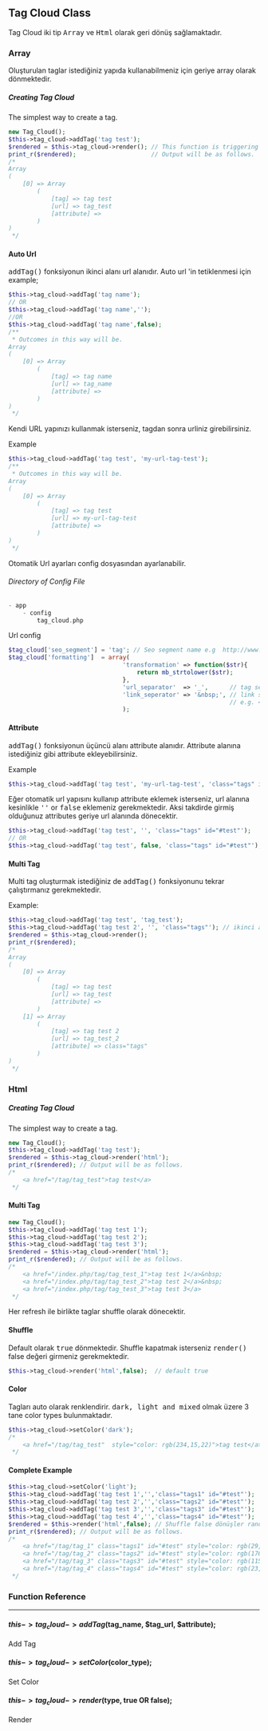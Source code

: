 ## Tag Cloud Class
Tag Cloud iki tip <kbd>Array</kbd> ve <kbd>Html</kbd> olarak geri dönüş sağlamaktadır.


### Array
Oluşturulan taglar istediğiniz yapıda kullanabilmeniz için geriye array olarak dönmektedir.

##### Creating Tag Cloud
The simplest way to create a tag.
```php
new Tag_Cloud();
$this->tag_cloud->addTag('tag test');
$rendered = $this->tag_cloud->render();	// This function is triggering functions required to create tags.
print_r($rendered); 					// Output will be as follows.
/*
Array
(
    [0] => Array
        (
            [tag] => tag test
            [url] => tag_test
            [attribute] => 
        )
)
 */
```
#### Auto Url
<kbd>addTag()</kbd> fonksiyonun ikinci alanı url alanıdır. Auto url 'in tetiklenmesi için example;
```php
$this->tag_cloud->addTag('tag name');
// OR
$this->tag_cloud->addTag('tag name','');
//OR
$this->tag_cloud->addTag('tag name',false);
/**
 * Outcomes in this way will be.
Array
(
    [0] => Array
        (
            [tag] => tag name
            [url] => tag_name
            [attribute] =>
        )
)
 */
```
Kendi URL yapınızı kullanmak isterseniz, tagdan sonra urliniz girebilirsiniz.

Example
```php
$this->tag_cloud->addTag('tag test', 'my-url-tag-test');
/**
 * Outcomes in this way will be.
Array
(
    [0] => Array
        (
            [tag] => tag test
            [url] => my-url-tag-test
            [attribute] => 
        )
)
 */
```
Otomatik Url ayarları config dosyasından ayarlanabilir.
###### Directory of Config File
```php
- app
	- config
		tag_cloud.php
```
Url config
```php
$tag_cloud['seo_segment'] = 'tag'; // Seo segment name e.g  http://www.domain.com/tag/test_tag_name
$tag_cloud['formatting']  = array(
								'transformation' => function($str){
									return mb_strtolower($str);
								},
								'url_separator'  => '_',	  // tag separator e.g. test_tag_name
								'link_seperator' => '&nbsp;', // link seperator
															  // e.g. <a></a>&nbsp;<a></a>
								);
```
#### Attribute
<kbd>addTag()</kbd> fonksiyonun üçüncü alanı attribute alanıdır. Attribute alanına istediğiniz gibi attribute ekleyebilirsiniz.

Example
```php
$this->tag_cloud->addTag('tag test', 'my-url-tag-test', 'class="tags" id="#test"');
```
Eğer otomatik url yapısını kullanıp attribute eklemek isterseniz, url alanına kesinlikle <kbd>''</kbd> or <kbd>false</kbd> eklemeniz gerekmektedir. Aksi takdirde girmiş olduğunuz attributes geriye url alanında dönecektir.
```php
$this->tag_cloud->addTag('tag test', '', 'class="tags" id="#test"');
// OR
$this->tag_cloud->addTag('tag test', false, 'class="tags" id="#test"');
```
#### Multi Tag
Multi tag oluşturmak istediğiniz de <kbd>addTag()</kbd> fonksiyonunu tekrar çalıştırmanız gerekmektedir.

Example:
```php
$this->tag_cloud->addTag('tag test', 'tag_test');
$this->tag_cloud->addTag('tag test 2', '', 'class="tags"'); // ikinci alan boş olduğu için oto url
$rendered = $this->tag_cloud->render();
print_r($rendered);
/*
Array
(
    [0] => Array
        (
            [tag] => tag test
            [url] => tag_test
            [attribute] =>
        )
    [1] => Array
        (
            [tag] => tag test 2
            [url] => tag_test_2
            [attribute] => class="tags"
        )
)
 */
```
### Html
##### Creating Tag Cloud
The simplest way to create a tag.
```php
new Tag_Cloud();
$this->tag_cloud->addTag('tag test');
$rendered = $this->tag_cloud->render('html');
print_r($rendered); // Output will be as follows.
/*
	<a href="/tag/tag_test">tag test</a>
 */
```
#### Multi Tag
```php
new Tag_Cloud();
$this->tag_cloud->addTag('tag test 1');
$this->tag_cloud->addTag('tag test 2');
$this->tag_cloud->addTag('tag test 3');
$rendered = $this->tag_cloud->render('html');
print_r($rendered); // Output will be as follows.
/*
	<a href="/index.php/tag/tag_test_1">tag test 1</a>&nbsp;
	<a href="/index.php/tag/tag_test_2">tag test 2</a>&nbsp;
	<a href="/index.php/tag/tag_test_3">tag test 3</a>
 */
```
Her refresh ile birlikte taglar shuffle olarak dönecektir.
#### Shuffle
Default olarak <kbd>true</kbd> dönmektedir. Shuffle kapatmak isterseniz <kbd>render()</kbd> false değeri girmeniz gerekmektedir.
```php
$this->tag_cloud->render('html',false);  // default true
```
#### Color
Tagları auto olarak renklendirir. <kbd>dark, light and mixed</kbd> olmak üzere 3 tane color types bulunmaktadır.
```php
$this->tag_cloud->setColor('dark');
/*
	<a href="/tag/tag_test"  style="color: rgb(234,15,22)">tag test</a>
 */
```
#### Complete Example

```php
$this->tag_cloud->setColor('light');
$this->tag_cloud->addTag('tag test 1','','class="tags1" id="#test"');
$this->tag_cloud->addTag('tag test 2','','class="tags2" id="#test"');
$this->tag_cloud->addTag('tag test 3','','class="tags3" id="#test"');
$this->tag_cloud->addTag('tag test 4','','class="tags4" id="#test"');
$rendered = $this->render('html',false); // Shuffle false dönüşler random olmayacaktır.
print_r($rendered); // Output will be as follows.
/*
	<a href="/tag/tag_1" class="tags1" id="#test" style="color: rgb(29,248,177)">tag 1</a>&nbsp;
	<a href="/tag/tag_2" class="tags2" id="#test" style="color: rgb(176,173,66)">tag 2</a>&nbsp;
	<a href="/tag/tag_3" class="tags3" id="#test" style="color: rgb(115,113,19)">tag 3</a>&nbsp;
	<a href="/tag/tag_4" class="tags4" id="#test" style="color: rgb(23,246,112)">tag 4</a>
 */
```

### Function Reference

---

#### $this->tag_cloud->addTag($tag_name, $tag_url, $attribute);

Add Tag

#### $this->tag_cloud->setColor($color_type);

Set Color

#### $this->tag_cloud->render($type, true OR false);

Render